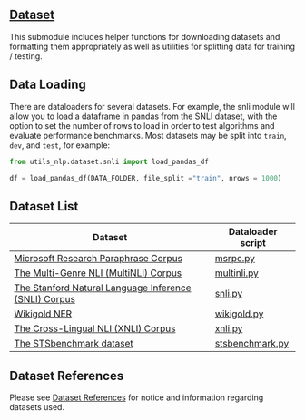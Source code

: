 ## [Dataset](.)
This submodule includes helper functions for downloading datasets and formatting them appropriately as well as utilities for splitting data for training / testing.

## Data Loading
There are dataloaders for several datasets. For example, the snli module will allow you to load a dataframe in pandas from the SNLI dataset, with the option to set the number of rows to load in order to test algorithms and evaluate performance benchmarks.
Most datasets may be split into `train`, `dev`, and `test`, for example:

```python
from utils_nlp.dataset.snli import load_pandas_df

df = load_pandas_df(DATA_FOLDER, file_split ="train", nrows = 1000)
```
## Dataset List
|Dataset|Dataloader script|
|-------|-----------------|
|[Microsoft Research Paraphrase Corpus](https://www.microsoft.com/en-us/download/details.aspx?id=52398)|[msrpc.py](./msrpc.py)|
|[The Multi-Genre NLI (MultiNLI) Corpus](https://www.nyu.edu/projects/bowman/multinli/)|[multinli.py](./multinli.py)|
|[The Stanford Natural Language Inference (SNLI) Corpus](https://nlp.stanford.edu/projects/snli/)|[snli.py](./snli.py)|
|[Wikigold NER](https://github.com/juand-r/entity-recognition-datasets/tree/master/data/wikigold/CONLL-format/data)|[wikigold.py](./wikigold.py)|
|[The Cross-Lingual NLI (XNLI) Corpus](https://www.nyu.edu/projects/bowman/xnli/)|[xnli.py](./xnli.py)|
|[The STSbenchmark dataset](http://ixa2.si.ehu.es/stswiki/index.php/STSbenchmark)|[stsbenchmark.py](./stsbenchmark.py)|

## Dataset References
Please see [Dataset References](../../DatasetReferences.md) for notice and information regarding datasets used.
